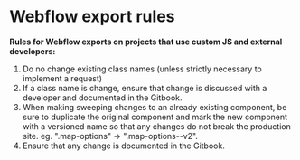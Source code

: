 # Webflow export rules

**Rules for Webflow exports on projects that use custom JS and external developers:**

1. Do no change existing class names (unless strictly necessary to implement a request)
2. If a class name is change, ensure that change is discussed with a developer and documented in the Gitbook.
3. When making sweeping changes to an already existing component, be sure to duplicate the original component and mark the new component with a versioned name so that any changes do not break the production site. eg. ".map-options" -> ".map-options--v2".
4. Ensure that any change is documented in the Gitbook.
